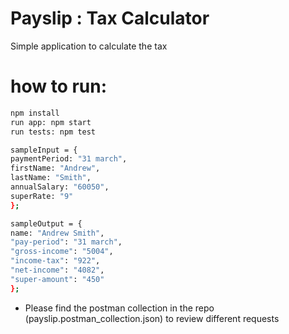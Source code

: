 # Payslip : Tax Calculator

Simple application to calculate the tax

# how to run:

```sh
npm install
run app: npm start
run tests: npm test
```

```sh
sampleInput = {
paymentPeriod: "31 march",
firstName: "Andrew",
lastName: "Smith",
annualSalary: "60050",
superRate: "9"
};

sampleOutput = {
name: "Andrew Smith",
"pay-period": "31 march",
"gross-income": "5004",
"income-tax": "922",
"net-income": "4082",
"super-amount": "450"
};
```

-   Please find the postman collection in the repo (payslip.postman_collection.json) to review different requests

